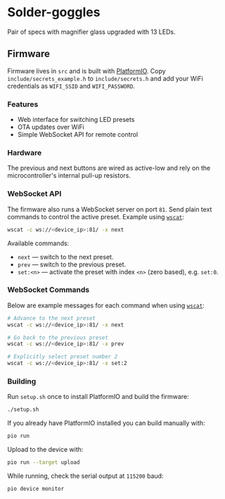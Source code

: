 # Solder-goggles

Pair of specs with magnifier glass upgraded with 13 LEDs.

## Firmware

Firmware lives in `src` and is built with [PlatformIO](https://platformio.org/).
Copy `include/secrets_example.h` to `include/secrets.h` and add your WiFi
credentials as `WIFI_SSID` and `WIFI_PASSWORD`.

### Features
- Web interface for switching LED presets
- OTA updates over WiFi
- Simple WebSocket API for remote control

### Hardware
The previous and next buttons are wired as active-low and rely on the microcontroller's internal pull-up resistors.

### WebSocket API
The firmware also runs a WebSocket server on port `81`. Send plain text commands
to control the active preset. Example using [`wscat`](https://github.com/websockets/wscat):

```bash
wscat -c ws://<device_ip>:81/ -x next
```

Available commands:

* `next` &mdash; switch to the next preset.
* `prev` &mdash; switch to the previous preset.
* `set:<n>` &mdash; activate the preset with index `<n>` (zero based), e.g. `set:0`.

### WebSocket Commands

Below are example messages for each command when using [`wscat`](https://github.com/websockets/wscat):

```bash
# Advance to the next preset
wscat -c ws://<device_ip>:81/ -x next

# Go back to the previous preset
wscat -c ws://<device_ip>:81/ -x prev

# Explicitly select preset number 2
wscat -c ws://<device_ip>:81/ -x set:2
```

### Building
Run `setup.sh` once to install PlatformIO and build the firmware:

```bash
./setup.sh
```

If you already have PlatformIO installed you can build manually with:

```bash
pio run
```

Upload to the device with:

```bash
pio run --target upload
```

While running, check the serial output at `115200` baud:

```bash
pio device monitor
```
